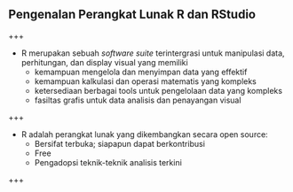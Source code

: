 ## Pengenalan Perangkat Lunak R dan RStudio

+++

- R merupakan sebuah _software suite_ terintergrasi untuk manipulasi data, perhitungan, dan display visual yang memiliki
    - kemampuan mengelola dan menyimpan data yang effektif
    - kemampuan kalkulasi dan operasi matematis yang kompleks
    - ketersediaan berbagai tools untuk pengelolaan data yang kompleks
    - fasiltas grafis untuk data analisis dan penayangan visual
 
 +++
 - R adalah perangkat lunak yang dikembangkan secara open source:
    - Bersifat terbuka; siapapun dapat berkontribusi
    - Free
    - Pengadopsi teknik-teknik analisis terkini
    
 +++
